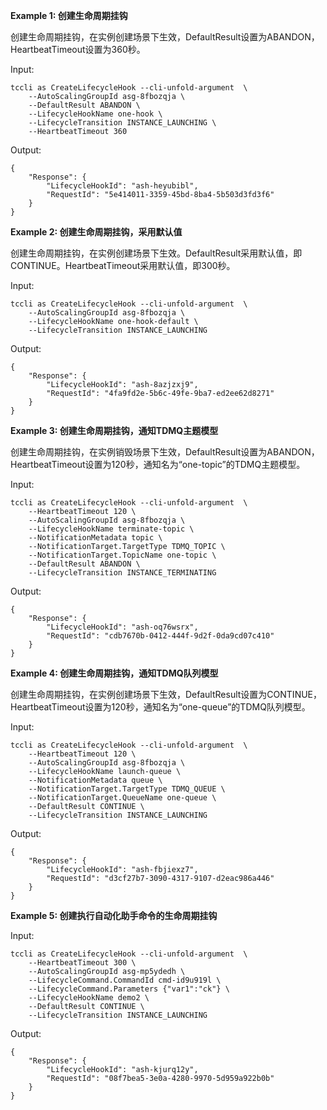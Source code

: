 **Example 1: 创建生命周期挂钩**

创建生命周期挂钩，在实例创建场景下生效，DefaultResult设置为ABANDON，HeartbeatTimeout设置为360秒。

Input: 

```
tccli as CreateLifecycleHook --cli-unfold-argument  \
    --AutoScalingGroupId asg-8fbozqja \
    --DefaultResult ABANDON \
    --LifecycleHookName one-hook \
    --LifecycleTransition INSTANCE_LAUNCHING \
    --HeartbeatTimeout 360
```

Output: 
```
{
    "Response": {
        "LifecycleHookId": "ash-heyubibl",
        "RequestId": "5e414011-3359-45bd-8ba4-5b503d3fd3f6"
    }
}
```

**Example 2: 创建生命周期挂钩，采用默认值**

创建生命周期挂钩，在实例创建场景下生效。DefaultResult采用默认值，即CONTINUE。HeartbeatTimeout采用默认值，即300秒。

Input: 

```
tccli as CreateLifecycleHook --cli-unfold-argument  \
    --AutoScalingGroupId asg-8fbozqja \
    --LifecycleHookName one-hook-default \
    --LifecycleTransition INSTANCE_LAUNCHING
```

Output: 
```
{
    "Response": {
        "LifecycleHookId": "ash-8azjzxj9",
        "RequestId": "4fa9fd2e-5b6c-49fe-9ba7-ed2ee62d8271"
    }
}
```

**Example 3: 创建生命周期挂钩，通知TDMQ主题模型**

创建生命周期挂钩，在实例销毁场景下生效，DefaultResult设置为ABANDON，HeartbeatTimeout设置为120秒，通知名为“one-topic”的TDMQ主题模型。

Input: 

```
tccli as CreateLifecycleHook --cli-unfold-argument  \
    --HeartbeatTimeout 120 \
    --AutoScalingGroupId asg-8fbozqja \
    --LifecycleHookName terminate-topic \
    --NotificationMetadata topic \
    --NotificationTarget.TargetType TDMQ_TOPIC \
    --NotificationTarget.TopicName one-topic \
    --DefaultResult ABANDON \
    --LifecycleTransition INSTANCE_TERMINATING
```

Output: 
```
{
    "Response": {
        "LifecycleHookId": "ash-oq76wsrx",
        "RequestId": "cdb7670b-0412-444f-9d2f-0da9cd07c410"
    }
}
```

**Example 4: 创建生命周期挂钩，通知TDMQ队列模型**

创建生命周期挂钩，在实例创建场景下生效，DefaultResult设置为CONTINUE，HeartbeatTimeout设置为120秒，通知名为“one-queue”的TDMQ队列模型。

Input: 

```
tccli as CreateLifecycleHook --cli-unfold-argument  \
    --HeartbeatTimeout 120 \
    --AutoScalingGroupId asg-8fbozqja \
    --LifecycleHookName launch-queue \
    --NotificationMetadata queue \
    --NotificationTarget.TargetType TDMQ_QUEUE \
    --NotificationTarget.QueueName one-queue \
    --DefaultResult CONTINUE \
    --LifecycleTransition INSTANCE_LAUNCHING
```

Output: 
```
{
    "Response": {
        "LifecycleHookId": "ash-fbjiexz7",
        "RequestId": "d3cf27b7-3090-4317-9107-d2eac986a446"
    }
}
```

**Example 5: 创建执行自动化助手命令的生命周期挂钩**



Input: 

```
tccli as CreateLifecycleHook --cli-unfold-argument  \
    --HeartbeatTimeout 300 \
    --AutoScalingGroupId asg-mp5ydedh \
    --LifecycleCommand.CommandId cmd-id9u919l \
    --LifecycleCommand.Parameters {"var1":"ck"} \
    --LifecycleHookName demo2 \
    --DefaultResult CONTINUE \
    --LifecycleTransition INSTANCE_LAUNCHING
```

Output: 
```
{
    "Response": {
        "LifecycleHookId": "ash-kjurq12y",
        "RequestId": "08f7bea5-3e0a-4280-9970-5d959a922b0b"
    }
}
```

